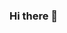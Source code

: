 ### Hi there 👋

<!--
**abidzilan/abidzilan** is a ✨ _special_ ✨ repository because its `README.md` (this file) appears on your GitHub profile.

I'm Abid from Bangladesh,and I do contact on Design and Developement.I really enjoy learning languages and frameworks,as well as work in wordpress.You can check out my twitter at twitter.com/abidzilan1 .
